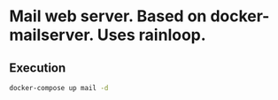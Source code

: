 # Mail web server. Based on docker-mailserver. Uses rainloop.

## Execution
```bash
docker-compose up mail -d
```
